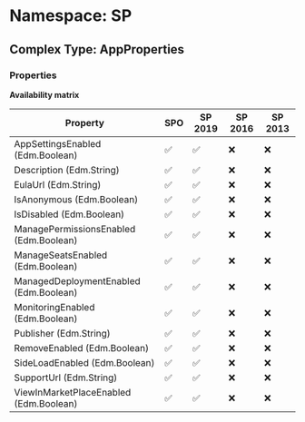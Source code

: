 # Namespace: SP

## Complex Type: AppProperties

### Properties

**Availability matrix**

Property | SPO | SP 2019 | SP 2016 | SP 2013
----------|-----|---------|---------|--------
AppSettingsEnabled (Edm.Boolean) | ✅ | ✅ | ❌ | ❌
Description (Edm.String) | ✅ | ✅ | ❌ | ❌
EulaUrl (Edm.String) | ✅ | ✅ | ❌ | ❌
IsAnonymous (Edm.Boolean) | ✅ | ✅ | ❌ | ❌
IsDisabled (Edm.Boolean) | ✅ | ✅ | ❌ | ❌
ManagePermissionsEnabled (Edm.Boolean) | ✅ | ✅ | ❌ | ❌
ManageSeatsEnabled (Edm.Boolean) | ✅ | ✅ | ❌ | ❌
ManagedDeploymentEnabled (Edm.Boolean) | ✅ | ✅ | ❌ | ❌
MonitoringEnabled (Edm.Boolean) | ✅ | ✅ | ❌ | ❌
Publisher (Edm.String) | ✅ | ✅ | ❌ | ❌
RemoveEnabled (Edm.Boolean) | ✅ | ✅ | ❌ | ❌
SideLoadEnabled (Edm.Boolean) | ✅ | ✅ | ❌ | ❌
SupportUrl (Edm.String) | ✅ | ✅ | ❌ | ❌
ViewInMarketPlaceEnabled (Edm.Boolean) | ✅ | ✅ | ❌ | ❌
